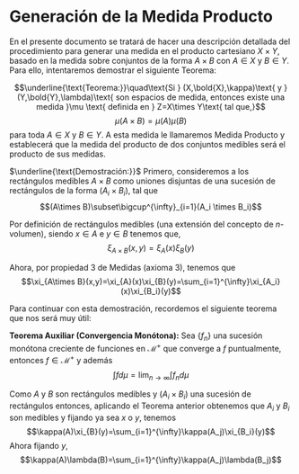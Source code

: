 # Generación de la Medida Producto

En el presente documento se tratará de hacer una descripción detallada del procedimiento para generar una medida en el producto cartesiano $X\times Y$, basado en la medida sobre conjuntos de la forma $A\times B$ con $A\in X$ y $B\in Y$. Para ello, intentaremos demostrar el siguiente Teorema:

$$\underline{\text{Teorema:}}\quad\text{Si } (X,\bold{X},\kappa)\text{ y }(Y,\bold{Y},\lambda)\text{ son espacios de medida, entonces existe una medida }\mu \text{ definida en } Z=X\times Y\text{ tal que,}$$
$$\mu(A\times B)=\mu(A)\mu(B) $$
$\text{para toda } A\in X\text{ y }B\in Y\text{. A esta medida le llamaremos Medida Producto y establecerá que la medida del producto de dos conjuntos medibles será el producto de sus medidas.}$

$\underline{\text{Demostración:}}$
Primero, consideremos a los rectángulos medibles $A\times B$ como uniones disjuntas de una sucesión de rectángulos de la forma $(A_i \times B_i)$, tal que
$$(A\times B)\subset\bigcup^{\infty}_{i=1}(A_i \times B_i)$$

Por definición de rectángulos medibles (una extensión del concepto de $n$-volumen), siendo $x\in A$ e $y\in B$ tenemos que,
$$\xi_{A\times B}(x,y)=\xi_{A}(x)\xi_{B}(y)$$

Ahora, por propiedad 3 de Medidas (axioma 3), tenemos que
$$\xi_{A\times B}(x,y)=\xi_{A}(x)\xi_{B}(y)=\sum_{i=1}^{\infty}\xi_{A_i}(x)\xi_{B_i}(y)$$

Para continuar con esta demostración, recordemos el siguiente teorema que nos será muy útil:

**Teorema Auxiliar (Convergencia Monótona):** Sea $\{f_n\}$ una sucesión monótona creciente de funciones en $\mathcal{M^+}$ que converge a $f$ puntualmente, entonces $f\in\mathcal{M^+}$ y además
$$\int f d\mu=\lim_{n \to \infty}\int f_n d\mu$$

Como $A$ y $B$ son rectángulos medibles y $(A_i \times B_i)$ una sucesión de rectángulos entonces, aplicando el Teorema anterior obtenemos que $A_i$ y $B_i$ son medibles y fijando ya sea $x$ o $y$, tenemos
$$\kappa(A)\xi_{B}(y)=\sum_{i=1}^{\infty}\kappa(A_j)\xi_{B_i}(y)$$
Ahora fijando $y$,
$$\kappa(A)\lambda(B)=\sum_{i=1}^{\infty}\kappa(A_j)\lambda(B_j)$$
